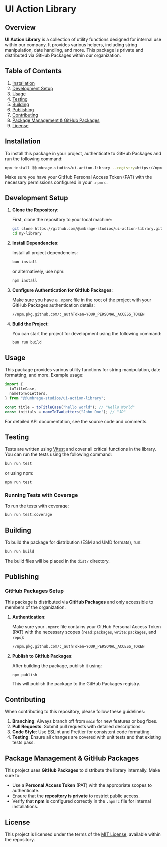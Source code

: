 # UI Action Library

## Overview

**UI Action Library** is a collection of utility functions designed for internal use within our company. It provides various helpers, including string manipulation, date handling, and more. This package is private and distributed via GitHub Packages within our organization.

## Table of Contents

1. [Installation](#installation)
2. [Development Setup](#development-setup)
3. [Usage](#usage)
4. [Testing](#testing)
5. [Building](#building)
6. [Publishing](#publishing)
7. [Contributing](#contributing)
8. [Package Management & GitHub Packages](#package-management--github-packages)
9. [License](#license)

## Installation

To install this package in your project, authenticate to GitHub Packages and run the following command:

```bash
npm install @@umbrage-studios/ui-action-library --registry=https://npm.pkg.github.com/
```

Make sure you have your GitHub Personal Access Token (PAT) with the necessary permissions configured in your `.npmrc`.

## Development Setup

1. **Clone the Repository**:

   First, clone the repository to your local machine:

   ```bash
   git clone https://github.com/@umbrage-studios/ui-action-library.git
   cd my-library
   ```

2. **Install Dependencies**:

   Install all project dependencies:

   ```bash
   bun install
   ```

   or alternatively, use npm:

   ```bash
   npm install
   ```

3. **Configure Authentication for GitHub Packages**:

   Make sure you have a `.npmrc` file in the root of the project with your GitHub Packages authentication details:

   ```bash
   //npm.pkg.github.com/:_authToken=YOUR_PERSONAL_ACCESS_TOKEN
   ```

4. **Build the Project**:

   You can start the project for development using the following command:

   ```bash
   bun run build
   ```

## Usage

This package provides various utility functions for string manipulation, date formatting, and more. Example usage:

```typescript
import {
  toTitleCase,
  nameToTwoLetters,
} from "@@umbrage-studios/ui-action-library";

const title = toTitleCase("hello world"); // "Hello World"
const initials = nameToTwoLetters("John Doe"); // "JD"
```

For detailed API documentation, see the source code and comments.

## Testing

Tests are written using [Vitest](https://vitest.dev/) and cover all critical functions in the library. You can run the tests using the following command:

```bash
bun run test
```

or using npm:

```bash
npm run test
```

### Running Tests with Coverage

To run the tests with coverage:

```bash
bun run test:coverage
```

## Building

To build the package for distribution (ESM and UMD formats), run:

```bash
bun run build
```

The build files will be placed in the `dist/` directory.

## Publishing

### GitHub Packages Setup

This package is distributed via **GitHub Packages** and only accessible to members of the organization.

1. **Authentication**:

   Make sure your `.npmrc` file contains your GitHub Personal Access Token (PAT) with the necessary scopes (`read:packages`, `write:packages`, and `repo`):

   ```bash
   //npm.pkg.github.com/:_authToken=YOUR_PERSONAL_ACCESS_TOKEN
   ```

2. **Publish to GitHub Packages**:

   After building the package, publish it using:

   ```bash
   npm publish
   ```

   This will publish the package to the GitHub Packages registry.

## Contributing

When contributing to this repository, please follow these guidelines:

1. **Branching**: Always branch off from `main` for new features or bug fixes.
2. **Pull Requests**: Submit pull requests with detailed descriptions.
3. **Code Style**: Use ESLint and Prettier for consistent code formatting.
4. **Testing**: Ensure all changes are covered with unit tests and that existing tests pass.

## Package Management & GitHub Packages

This project uses **GitHub Packages** to distribute the library internally. Make sure to:

- Use a **Personal Access Token** (PAT) with the appropriate scopes to authenticate.
- Ensure that the **repository is private** to restrict public access.
- Verify that **npm** is configured correctly in the `.npmrc` file for internal installations.

## License

This project is licensed under the terms of the [MIT License](LICENSE), available within the repository.
